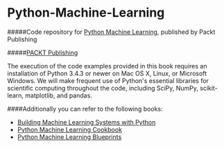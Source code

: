 # Python-Machine-Learning
#####Code repository for [Python Machine Learning](https://www.packtpub.com/big-data-and-business-intelligence/python-machine-learning), published by Packt Publishing 

#####[PACKT Publishing](www.packtpub.com)

The execution of the code examples provided in this book requires an installation of Python 3.4.3 or newer on Mac OS X, Linux, or Microsoft Windows. We will make frequent use of Python's essential libraries for scientific computing throughout the code, including SciPy, NumPy, scikit-learn, matplotlib, and pandas.

####Additionally you can refer to the following books:
* [Building Machine Learning Systems with Python](https://www.packtpub.com/big-data-and-business-intelligence/building-machine-learning-systems-python)
* [Python Machine Learning Cookbook](https://www.packtpub.com/big-data-and-business-intelligence/python-machine-learning-cookbook)
* [Python Machine Learning Blueprints](https://www.packtpub.com/big-data-and-business-intelligence/python-machine-learning-blueprints)
